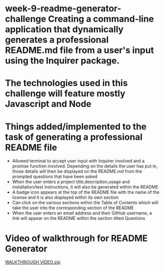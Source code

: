 # week-9-readme-generator-challenge Creating a command-line application that dynamically generates a professional README.md file from a user's input using the Inquirer package.

# The technologies used in this challenge will feature mostly Javascript and Node 

# Things added/implemented to the task of generating a professional README file

- Allowed terminal to accept user input with Inquirer involved and a promise function involved. Depending on the details the user has put in, those details will then be displayed on the README.md from the prompted questions that have been asked
- When the user enters a project title,description,usage and installation/test instructions, it will also be generated within the README
- A badge icon appears at the top of the README file with the name of the license and it is also displayed within its own section
- Can click on the various sections within the Table of Contents which will take the user into the corresponding section of the README
- When the user enters an email address and their GitHub username, a link will appear on the README within the section titled Questions

# Video of walkthrough for README Generator


[WALKTHROUGH VIDEO.zip](https://github.com/AJosueBN/week-9-readme-generator-challenge/files/11710341/WALKTHROUGH.VIDEO.zip)


